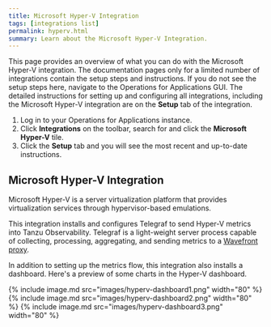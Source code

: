 ```yaml
---
title: Microsoft Hyper-V Integration
tags: [integrations list]
permalink: hyperv.html
summary: Learn about the Microsoft Hyper-V Integration.
---
```


This page provides an overview of what you can do with the Microsoft Hyper-V integration. The documentation pages only for a limited number of integrations contain the setup steps and instructions. If you do not see the setup steps here, navigate to the Operations for Applications GUI. The detailed instructions for setting up and configuring all integrations, including the Microsoft Hyper-V integration are on the **Setup** tab of the integration.

1. Log in to your Operations for Applications instance. 
2. Click **Integrations** on the toolbar, search for and click the **Microsoft Hyper-V** tile. 
3. Click the **Setup** tab and you will see the most recent and up-to-date instructions.

## Microsoft Hyper-V Integration

Microsoft Hyper-V is a server virtualization platform that provides virtualization services through hypervisor-based emulations.

This integration installs and configures Telegraf to send Hyper-V metrics into Tanzu Observability. Telegraf is a light-weight server process capable of collecting, processing, aggregating, and sending metrics to a [Wavefront proxy](https://docs.wavefront.com/proxies.html).

In addition to setting up the metrics flow, this integration also installs a dashboard. Here's a preview of some charts in the Hyper-V dashboard.

{% include image.md src="images/hyperv-dashboard1.png" width="80" %}
{% include image.md src="images/hyperv-dashboard2.png" width="80" %}
{% include image.md src="images/hyperv-dashboard3.png" width="80" %}




